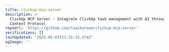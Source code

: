 ```yaml
---
title: clickup-mcp-server
description: >-
  ClickUp MCP Server - Integrate ClickUp task management with AI through Model
  Context Protocol
repoUrl: 'https://github.com/taazkareem/clickup-mcp-server'
verifications: []
lastUpdated: '2025-05-03T21:31:33.374Z'
ogImage: ''
---
```


